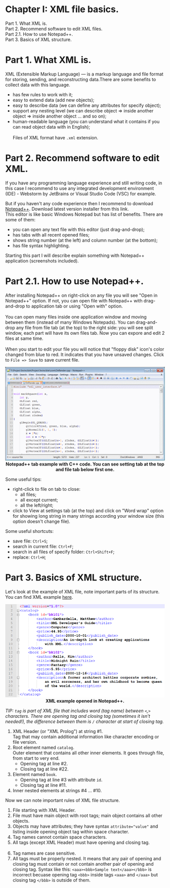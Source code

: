 # Chapter I: XML file basics. 
Part 1. What XML is.<br/>
Part 2. Recommend software to edit XML files.<br/>
Part 2.1. How to use Notepad++.<br/>
Part 3. Basics of XML structure.

# Part 1. What XML is.
XML (Extensible Markup Language) — is a markup language and file format for storing, sending, and reconstructing data.There are some benefits to collect data with this language.<br/>
- has few rules to work with it;
- easy to extend data (add new objects);<br/>
- easy to describe data (we can define any attributes for specify object);<br/>
- support any nesting level (we can describe object => inside another object => inside another object ... and so on);
- human-readable language (you can understand what it contains if you can read object data with in English);<br/><br/>
Files of XML format have `.xml` extension.

# Part 2. Recommend software to edit XML.
If you have any programming language experience and still writing code, in this case I recommend to use any integrated development environment (IDE) - Webstorm by JetBrains or Visual Studio Code (VSC) for example.<br/>

But if you haven't any code experience then I recommend to download [Notepad++](https://notepad-plus-plus.org/downloads/). Download latest version installer from this link.<br/>
This editor is like basic Windows Notepad but has list of benefits. There are some of them:
- you can open any text file with this editor (just drag-and-drop);
- has tabs with all recent opened files;
- shows string number (at the left) and column number (at the bottom);
- has file syntax highlighting.

Starting this part I will describe explain something with Notepad++ application (screenshots included).

# Part 2.1. How to use Notepad++.
After installing Notepad++ on right-click on any file you will see "Open in Notepad++" option. If not, you can open file with Notepad++ with drag-and-drop to application tab or using "Open with" option.<br/><br/>
You can open many files inside one application window and moving between them (instead of many Windows Notepads). You can drag-and-drop any file from file tab (at the top) to the right side: you will see split window, each part will have its own files tab. Now you can expore and edit 2 files at same time.<br/><br/>
When you start to edit your file you will notice that "floppy disk" icon's color changed from blue to red. It indicates that you have unsaved changes. Click to `File => Save` to save current file.

<p align="center">
  <img src="../images/1-notepad.png">
  <b>Notepad++ tab example with C++ code. You can see setting tab at the top and file tab below first one.</b>
</p>

Some useful tips:
- right-click to file on tab to close:
  - all files;
  - all except current;
  - all the left/right;
- click to View at settings tab (at the top) and click on "Word wrap" option for showing long string in many strings according your window size (this option doesn't change file).

Some useful shortcuts:
- save file: `Ctrl+S`;
- search in current file: `Ctrl+F`; 
- search in all files of specify folder: `Ctrl+Shift+F`;
- replace: `Ctrl+H`;

# Part 3. Basics of XML structure.
Let's look at the example of XML file, note important parts of its structure.<br/>You can find XML example [here](https://github.com/ZhenjaMax/BBG-Translator-tools/tree/main/examples/1.xml).

<p align="center">
  <img src="../images/1-xml.png">
  <b>XML example opened in Notepad++.</b>
</p>

*TIP: `tag` is part of XML file that includes word (tag name) between `<`,`>` characters. There are opening tag and closing tag (sometimes it isn't needed!), the difference between them is `/` character at start of closing tag.*

1. XML Header (or "XML Prolog") at string #1.</br>
Tag that may contain additional information like character encoding or file version.
2. Root element named `catalog`.</br>
Outer element that contains all other inner elements. It goes through file, from start to very end.
   - Opening tag at line #2.
   - Closing tag at line #22.<br/>
3. Element named `book`.
   - Opening tag at line #3 with attribute `id`.
   - Closing tag at line #11.
4. Inner nested elements at strings #4 ... #10.

Now we can note important rules of XML file structure.
1. File starting with XML Header.
2. File must have main object with root tags; main object contains all other objects.
3. Objects may have attributes; they have syntax `attribute="value"` and listing inside opening object tag within space character.
4. Tag names cannot contain space characters.
5. All tags (except XML Header) must have opening and closing tag.<br/><br/>
6. Tag names are case sensitive.
7. All tags must be properly nested. It means that any pair of opening and closing tag must contain or not contain another pair of opening and closing tag. Syntax like this: `<aaa><bbb>Sample text</aaa></bbb>` is incorrect becuase opening tag `<bbb>` inside tags `<aaa>` and `</aaa>` but closing tag `</bbb>` is outside of them.
